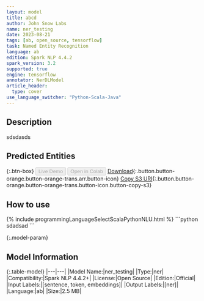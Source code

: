 ```yaml
---
layout: model
title: abcd
author: John Snow Labs
name: ner_testing
date: 2023-08-21
tags: [ab, open_source, tensorflow]
task: Named Entity Recognition
language: ab
edition: Spark NLP 4.4.2
spark_version: 3.2
supported: true
engine: tensorflow
annotator: NerDLModel
article_header:
  type: cover
use_language_switcher: "Python-Scala-Java"
---
```


## Description

sdsdasds

## Predicted Entities



{:.btn-box}
<button class="button button-orange" disabled>Live Demo</button>
<button class="button button-orange" disabled>Open in Colab</button>
[Download](https://s3.amazonaws.com/models-hub-auxdata/public/models/ner_testing_ab_4.4.2_3.2_1692647256137.zip){:.button.button-orange.button-orange-trans.arr.button-icon}
[Copy S3 URI](s3://models-hub-auxdata/public/models/ner_testing_ab_4.4.2_3.2_1692647256137.zip){:.button.button-orange.button-orange-trans.button-icon.button-copy-s3}

## How to use



<div class="tabs-box" markdown="1">
{% include programmingLanguageSelectScalaPythonNLU.html %}
```python
sdadsad
```

</div>

{:.model-param}
## Model Information

{:.table-model}
|---|---|
|Model Name:|ner_testing|
|Type:|ner|
|Compatibility:|Spark NLP 4.4.2+|
|License:|Open Source|
|Edition:|Official|
|Input Labels:|[sentence, token, embeddings]|
|Output Labels:|[ner]|
|Language:|ab|
|Size:|2.5 MB|